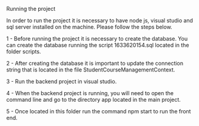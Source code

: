 Running the project

In order to run the project it is necessary to have node js, visual studio and sql server installed on the machine. Please follow the steps below.

1 - Before running the project it is necessary to create the database. You can create the database running the script 1633620154.sql located in the folder scripts.

2 - After creating the database it is important to update the connection string that is located in the file StudentCourseManagementContext.

3 - Run the backend project in visual studio.

4 - When the backend project is running, you will need to open the command line and go to the directory app located in the main project.

5 - Once located in this folder run the command npm start to run the front end.